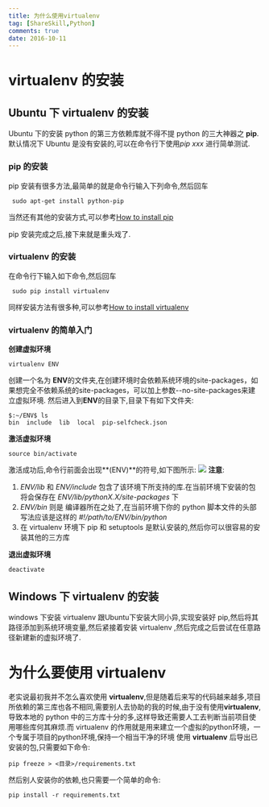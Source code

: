 ```yaml
---
title: 为什么使用virtualenv
tag: [ShareSkill,Python]
comments: true
date: 2016-10-11
---
```



# virtualenv 的安装
## Ubuntu 下 virtualenv 的安装
Ubuntu 下的安装 python 的第三方依赖库就不得不提 python 的三大神器之 **pip**.默认情况下 Ubuntu 是没有安装的,可以在命令行下使用*pip xxx* 进行简单测试.

### pip 的安装
pip 安装有很多方法,最简单的就是命令行输入下列命令,然后回车
```shell
 sudo apt-get install python-pip
```
当然还有其他的安装方式,可以参考[How to install pip](https://pip.pypa.io/en/stable/installing/)

pip 安装完成之后,接下来就是重头戏了.
### virtualenv 的安装
在命令行下输入如下命令,然后回车
```shell
 sudo pip install virtualenv
```
同样安装方法有很多种,可以参考[How to install virtualenv](https://virtualenv.pypa.io/en/stable/installation/)

### virtualenv 的简单入门

**创建虚拟环境**
```shell
virtualenv ENV
```

创建一个名为 **ENV**的文件夹,在创建环境时会依赖系统环境的site-packages，如果想完全不依赖系统的site-packages，可以加上参数--no-site-packages来建立虚拟环境.
然后进入到**ENV**的目录下,目录下有如下文件夹:
```shell
$:~/ENV$ ls
bin  include  lib  local  pip-selfcheck.json
```
**激活虚拟环境**
```shell
source bin/activate
```
激活成功后,命令行前面会出现**(ENV)**的符号,如下图所示:
![](http://ww4.sinaimg.cn/large/d9e82fa4jw1f8njgfw9bcj20k200yt8w.jpg)
**注意**:
1. *ENV/lib* 和 *ENV/include* 包含了该环境下所支持的库.在当前环境下安装的包将会保存在 *ENV/lib/pythonX.X/site-packages* 下
2. *ENV/bin* 则是 编译器所在之处了,在当前环境下你的 python 脚本文件的头部写法应该是这样的 *#!/path/to/ENV/bin/python*
3. 在 virtualenv 环境下 pip 和 setuptools 是默认安装的,然后你可以很容易的安装其他的三方库

**退出虚拟环境**
```shell
deactivate
```

## Windows 下 virtualenv 的安装
windows 下安装 virtualenv 跟Ubuntu下安装大同小异,实现安装好 pip,然后将其路径添加到系统环境变量,然后紧接着安装 virtualenv ,然后完成之后尝试在任意路径新建新的虚拟环境了.

# 为什么要使用 virtualenv
老实说最初我并不怎么喜欢使用 **virtualenv**,但是随着后来写的代码越来越多,项目所依赖的第三库也各不相同,需要别人去协助的我的时候,由于没有使用**virtualenv**,导致本地的 python 中的三方库十分的多,这样导致还需要人工去判断当前项目使用哪些库何其麻烦.而 virtualenv 的作用就是用来建立一个虚拟的python环境，一个专属于项目的python环境,保持一个相当干净的环境
使用 **virtualenv** 后导出已安装的包,只需要如下命令:
```shell
pip freeze > <目录>/requirements.txt
```
然后别人安装你的依赖,也只需要一个简单的命令:
```shell
pip install -r requirements.txt
```